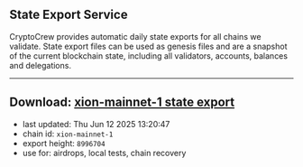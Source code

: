 ## State Export Service
CryptoCrew provides automatic daily state exports for all chains we validate. State export files can be used as genesis files and are a snapshot of the current blockchain state, including all validators, accounts, balances and delegations.

---
**Download: [xion-mainnet-1 state export](https://dl-eu2.ccvalidators.com/SERVICE/xion/xion-mainnet-1_export_8996704.json)**
---

- last updated: Thu Jun 12 2025 13:20:47
- chain id: `xion-mainnet-1`
- export height: `8996704`
- use for: airdrops, local tests, chain recovery
